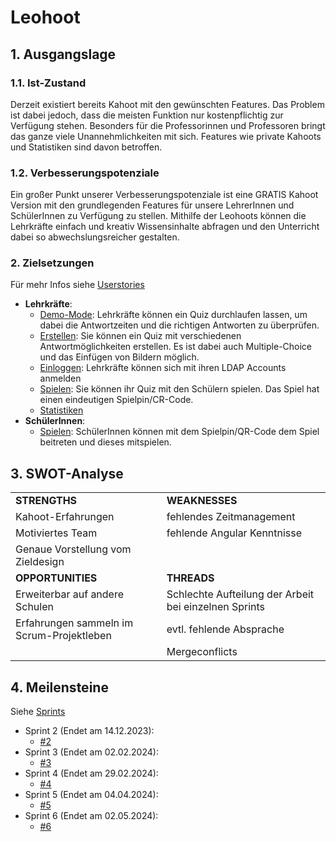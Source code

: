 # Leohoot

## 1. Ausgangslage
### 1.1. Ist-Zustand
Derzeit existiert bereits Kahoot mit den gewünschten Features. Das Problem ist dabei jedoch, dass die meisten Funktion nur kostenpflichtig zur Verfügung stehen. Besonders für die Professorinnen und Professoren bringt das ganze viele Unannehmlichkeiten mit sich. Features wie private Kahoots und Statistiken sind davon betroffen.

### 1.2. Verbesserungspotenziale
Ein großer Punkt unserer Verbesserungspotenziale ist eine GRATIS Kahoot Version mit den grundlegenden Features für unsere LehrerInnen und SchülerInnen zu Verfügung zu stellen. Mithilfe der Leohoots können die Lehrkräfte einfach und kreativ Wissensinhalte abfragen und den Unterricht dabei so abwechslungsreicher gestalten.

### 2. Zielsetzungen
Für mehr Infos siehe [Userstories](https://github.com/orgs/SYP-AHIF-2023-24-25/projects/4)
* **Lehrkräfte**:
    * <u>Demo-Mode</u>: Lehrkräfte können ein Quiz durchlaufen lassen, um dabei die Antwortzeiten und die richtigen Antworten zu überprüfen.
    * <u>Erstellen</u>: Sie können ein Quiz mit verschiedenen Antwortmöglichkeiten erstellen. Es ist dabei auch Multiple-Choice und das Einfügen von Bildern möglich.
    * <u>Einloggen</u>: Lehrkräfte können sich mit ihren LDAP Accounts anmelden
    * <u>Spielen</u>: Sie können ihr Quiz mit den Schülern spielen. Das Spiel hat einen eindeutigen Spielpin/CR-Code.
    * <u>Statistiken</u>
* **SchülerInnen**:
    * <u>Spielen</u>: SchülerInnen können mit dem Spielpin/QR-Code dem Spiel beitreten und dieses mitspielen.

## 3. SWOT-Analyse

| | |
|---------------|-----------|
| **STRENGTHS**       | **WEAKNESSES** |
| Kahoot-Erfahrungen            | fehlendes Zeitmanagement          |
| Motiviertes Team | fehlende Angular Kenntnisse |
| Genaue Vorstellung vom Zieldesign||
| **OPPORTUNITIES** | **THREADS**   |
| Erweiterbar auf andere Schulen              | Schlechte Aufteilung der Arbeit bei einzelnen Sprints|
| Erfahrungen sammeln im Scrum-Projektleben| evtl. fehlende Absprache|
||Mergeconflicts|

## 4. Meilensteine
Siehe [Sprints](https://github.com/orgs/SYP-AHIF-2023-24-25/projects/4)

- Sprint 2 (Endet am 14.12.2023):
    - [#2](https://github.com/orgs/SYP-AHIF-2023-24-25/projects/4/views/1?pane=issue&itemId=44128536)
- Sprint 3 (Endet am 02.02.2024):
    - [#3](https://github.com/orgs/SYP-AHIF-2023-24-25/projects/4/views/1?pane=issue&itemId=50879252)
- Sprint 4 (Endet am 29.02.2024):
    - [#4](https://github.com/orgs/SYP-AHIF-2023-24-25/projects/4/views/1?pane=issue&itemId=52637698)
- Sprint 5 (Endet am 04.04.2024):
    - [#5](https://github.com/orgs/SYP-AHIF-2023-24-25/projects/4/views/1?pane=issue&itemId=61031177)
- Sprint 6 (Endet am 02.05.2024):
    - [#6](https://github.com/orgs/SYP-AHIF-2023-24-25/projects/4/views/1?pane=issue&itemId=61031443)
